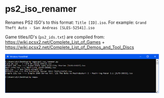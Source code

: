 # ps2_iso_renamer

Renames PS2 ISO's to this format: `Title [ID].iso`. For example: `Grand Theft Auto - San Andreas [SLES-52541].iso`

Game titles/ID's (`ps2_ids.txt`) are compiled from: https://wiki.pcsx2.net/Complete_List_of_Games + https://wiki.pcsx2.net/Complete_List_of_Demos_and_Tool_Discs 

![Screenshot](https://raw.githubusercontent.com/lambdan/ps2_iso_renamer/master/screenshot.png)
